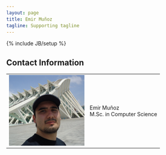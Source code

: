 ```yaml
---
layout: page
title: Emir Muñoz
tagline: Supporting tagline
---
```

{% include JB/setup %}

## Contact Information

<table>
<tr>
<td>
<div style="display:block;text-align:center;margin-right:auto;margin-left:auto">
<a imageanchor="1"><img width="200" border="0" height="187" src="./images/DSC02506-2.JPG"></a>
</div>
</td>
<td>
Emir Muñoz <br>
M.Sc. in Computer Science
</td>
<tr>
</table>

